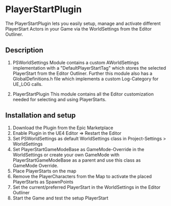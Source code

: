 # PlayerStartPlugin
The PlayerStartPlugin lets you easily setup, manage and activate different PlayerStart Actors in your Game via the WorldSettings from the Editor Outliner.

## Description 

1. PSWorldSettings
Module contains a custom AWorldSettings implementation with a "DefaultPlayerStartTag" which stores the selected PlayerStart from the Editor Outliner. Further this module also has a GlobalDefinitions.h file which implements a custom Log-Category for UE_LOG calls.

2. PlayerStartPlugin
This module contains all the Editor customization needed for selecting and using PlayerStarts.


## Installation and setup 
1. Download the Plugin from the Epic Marketplace
2. Enable Plugin in the UE4 Editor => Restart the Editor
3. Set PSWorldSettings as default WorldSettings class in Project-Settings > WorldSettings
4. Set PlayerStartGameModeBase as GameMode-Override in the WorldSettings or create your own GameMode with PlayerStartGameModeBase as a parent and use this class as GameMode Override.
5. Place PlayerStarts on the map
6. Remove the PlayerCharacters from the Map to activate the placed PlayerStarts as SpawnPoints
7. Set the current/preferred PlayerStart in the WorldSettings in the Editor Outliner
8. Start the Game and test the setup PlayerStart

